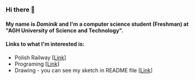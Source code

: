 ### Hi there 👋

#### My name is *Dominik* and I'm a **computer science** student (Freshman) at "AGH University of Science and Technology".

#### Links to what I'm interested is:
* Polish Railway [\[Link\]](https://en.wikipedia.org/wiki/Rail_transport_in_Poland)
* Programing [\[Link\]](https://en.wikipedia.org/wiki/C_(programming_language))
* Drawing - you can see my sketch in README file [\[Link\]](https://github.com/AGH-Narzedzia-Informatyczne-2021-2022/Pisali-Hello-World-w-przedszk)

<!--
**DominikBreksa/DominikBreksa** is a ✨ _special_ ✨ repository because its `README.md` (this file) appears on your GitHub profile.

Here are some ideas to get you started:

- 🔭 I’m currently working on ...
- 🌱 I’m currently learning ...
- 👯 I’m looking to collaborate on ...
- 🤔 I’m looking for help with ...
- 💬 Ask me about ...
- 📫 How to reach me: ...
- 😄 Pronouns: ...
- ⚡ Fun fact: ...
-->
